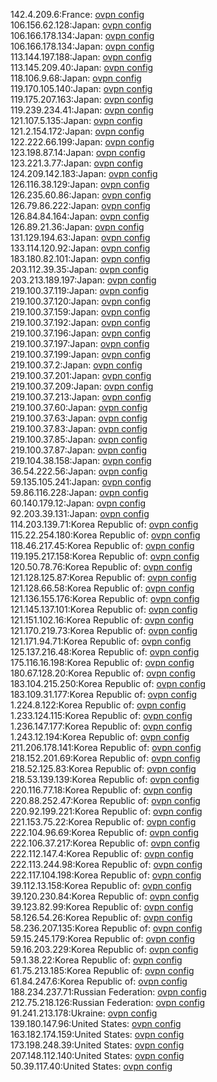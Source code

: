 142.4.209.6:France: [ovpn config](vpn/142_4_209_6.ovpn)  
106.156.62.128:Japan: [ovpn config](vpn/106_156_62_128.ovpn)  
106.166.178.134:Japan: [ovpn config](vpn/106_166_178_134.ovpn)  
106.166.178.134:Japan: [ovpn config](vpn/106_166_178_134.ovpn)  
113.144.197.188:Japan: [ovpn config](vpn/113_144_197_188.ovpn)  
113.145.209.40:Japan: [ovpn config](vpn/113_145_209_40.ovpn)  
118.106.9.68:Japan: [ovpn config](vpn/118_106_9_68.ovpn)  
119.170.105.140:Japan: [ovpn config](vpn/119_170_105_140.ovpn)  
119.175.207.163:Japan: [ovpn config](vpn/119_175_207_163.ovpn)  
119.239.234.41:Japan: [ovpn config](vpn/119_239_234_41.ovpn)  
121.107.5.135:Japan: [ovpn config](vpn/121_107_5_135.ovpn)  
121.2.154.172:Japan: [ovpn config](vpn/121_2_154_172.ovpn)  
122.222.66.199:Japan: [ovpn config](vpn/122_222_66_199.ovpn)  
123.198.87.14:Japan: [ovpn config](vpn/123_198_87_14.ovpn)  
123.221.3.77:Japan: [ovpn config](vpn/123_221_3_77.ovpn)  
124.209.142.183:Japan: [ovpn config](vpn/124_209_142_183.ovpn)  
126.116.38.129:Japan: [ovpn config](vpn/126_116_38_129.ovpn)  
126.235.60.86:Japan: [ovpn config](vpn/126_235_60_86.ovpn)  
126.79.86.222:Japan: [ovpn config](vpn/126_79_86_222.ovpn)  
126.84.84.164:Japan: [ovpn config](vpn/126_84_84_164.ovpn)  
126.89.21.36:Japan: [ovpn config](vpn/126_89_21_36.ovpn)  
131.129.194.63:Japan: [ovpn config](vpn/131_129_194_63.ovpn)  
133.114.120.92:Japan: [ovpn config](vpn/133_114_120_92.ovpn)  
183.180.82.101:Japan: [ovpn config](vpn/183_180_82_101.ovpn)  
203.112.39.35:Japan: [ovpn config](vpn/203_112_39_35.ovpn)  
203.213.189.197:Japan: [ovpn config](vpn/203_213_189_197.ovpn)  
219.100.37.119:Japan: [ovpn config](vpn/219_100_37_119.ovpn)  
219.100.37.120:Japan: [ovpn config](vpn/219_100_37_120.ovpn)  
219.100.37.159:Japan: [ovpn config](vpn/219_100_37_159.ovpn)  
219.100.37.192:Japan: [ovpn config](vpn/219_100_37_192.ovpn)  
219.100.37.196:Japan: [ovpn config](vpn/219_100_37_196.ovpn)  
219.100.37.197:Japan: [ovpn config](vpn/219_100_37_197.ovpn)  
219.100.37.199:Japan: [ovpn config](vpn/219_100_37_199.ovpn)  
219.100.37.2:Japan: [ovpn config](vpn/219_100_37_2.ovpn)  
219.100.37.201:Japan: [ovpn config](vpn/219_100_37_201.ovpn)  
219.100.37.209:Japan: [ovpn config](vpn/219_100_37_209.ovpn)  
219.100.37.213:Japan: [ovpn config](vpn/219_100_37_213.ovpn)  
219.100.37.60:Japan: [ovpn config](vpn/219_100_37_60.ovpn)  
219.100.37.63:Japan: [ovpn config](vpn/219_100_37_63.ovpn)  
219.100.37.83:Japan: [ovpn config](vpn/219_100_37_83.ovpn)  
219.100.37.85:Japan: [ovpn config](vpn/219_100_37_85.ovpn)  
219.100.37.87:Japan: [ovpn config](vpn/219_100_37_87.ovpn)  
219.104.38.158:Japan: [ovpn config](vpn/219_104_38_158.ovpn)  
36.54.222.56:Japan: [ovpn config](vpn/36_54_222_56.ovpn)  
59.135.105.241:Japan: [ovpn config](vpn/59_135_105_241.ovpn)  
59.86.116.228:Japan: [ovpn config](vpn/59_86_116_228.ovpn)  
60.140.179.12:Japan: [ovpn config](vpn/60_140_179_12.ovpn)  
92.203.39.131:Japan: [ovpn config](vpn/92_203_39_131.ovpn)  
114.203.139.71:Korea Republic of: [ovpn config](vpn/114_203_139_71.ovpn)  
115.22.254.180:Korea Republic of: [ovpn config](vpn/115_22_254_180.ovpn)  
118.46.217.45:Korea Republic of: [ovpn config](vpn/118_46_217_45.ovpn)  
119.195.217.158:Korea Republic of: [ovpn config](vpn/119_195_217_158.ovpn)  
120.50.78.76:Korea Republic of: [ovpn config](vpn/120_50_78_76.ovpn)  
121.128.125.87:Korea Republic of: [ovpn config](vpn/121_128_125_87.ovpn)  
121.128.66.58:Korea Republic of: [ovpn config](vpn/121_128_66_58.ovpn)  
121.136.155.176:Korea Republic of: [ovpn config](vpn/121_136_155_176.ovpn)  
121.145.137.101:Korea Republic of: [ovpn config](vpn/121_145_137_101.ovpn)  
121.151.102.16:Korea Republic of: [ovpn config](vpn/121_151_102_16.ovpn)  
121.170.219.73:Korea Republic of: [ovpn config](vpn/121_170_219_73.ovpn)  
121.171.94.71:Korea Republic of: [ovpn config](vpn/121_171_94_71.ovpn)  
125.137.216.48:Korea Republic of: [ovpn config](vpn/125_137_216_48.ovpn)  
175.116.16.198:Korea Republic of: [ovpn config](vpn/175_116_16_198.ovpn)  
180.67.128.20:Korea Republic of: [ovpn config](vpn/180_67_128_20.ovpn)  
183.104.215.250:Korea Republic of: [ovpn config](vpn/183_104_215_250.ovpn)  
183.109.31.177:Korea Republic of: [ovpn config](vpn/183_109_31_177.ovpn)  
1.224.8.122:Korea Republic of: [ovpn config](vpn/1_224_8_122.ovpn)  
1.233.124.115:Korea Republic of: [ovpn config](vpn/1_233_124_115.ovpn)  
1.236.147.177:Korea Republic of: [ovpn config](vpn/1_236_147_177.ovpn)  
1.243.12.194:Korea Republic of: [ovpn config](vpn/1_243_12_194.ovpn)  
211.206.178.141:Korea Republic of: [ovpn config](vpn/211_206_178_141.ovpn)  
218.152.201.69:Korea Republic of: [ovpn config](vpn/218_152_201_69.ovpn)  
218.52.125.83:Korea Republic of: [ovpn config](vpn/218_52_125_83.ovpn)  
218.53.139.139:Korea Republic of: [ovpn config](vpn/218_53_139_139.ovpn)  
220.116.77.18:Korea Republic of: [ovpn config](vpn/220_116_77_18.ovpn)  
220.88.252.47:Korea Republic of: [ovpn config](vpn/220_88_252_47.ovpn)  
220.92.199.221:Korea Republic of: [ovpn config](vpn/220_92_199_221.ovpn)  
221.153.75.22:Korea Republic of: [ovpn config](vpn/221_153_75_22.ovpn)  
222.104.96.69:Korea Republic of: [ovpn config](vpn/222_104_96_69.ovpn)  
222.106.37.217:Korea Republic of: [ovpn config](vpn/222_106_37_217.ovpn)  
222.112.147.4:Korea Republic of: [ovpn config](vpn/222_112_147_4.ovpn)  
222.113.244.98:Korea Republic of: [ovpn config](vpn/222_113_244_98.ovpn)  
222.117.104.198:Korea Republic of: [ovpn config](vpn/222_117_104_198.ovpn)  
39.112.13.158:Korea Republic of: [ovpn config](vpn/39_112_13_158.ovpn)  
39.120.230.84:Korea Republic of: [ovpn config](vpn/39_120_230_84.ovpn)  
39.123.82.99:Korea Republic of: [ovpn config](vpn/39_123_82_99.ovpn)  
58.126.54.26:Korea Republic of: [ovpn config](vpn/58_126_54_26.ovpn)  
58.236.207.135:Korea Republic of: [ovpn config](vpn/58_236_207_135.ovpn)  
59.15.245.179:Korea Republic of: [ovpn config](vpn/59_15_245_179.ovpn)  
59.16.203.229:Korea Republic of: [ovpn config](vpn/59_16_203_229.ovpn)  
59.1.38.22:Korea Republic of: [ovpn config](vpn/59_1_38_22.ovpn)  
61.75.213.185:Korea Republic of: [ovpn config](vpn/61_75_213_185.ovpn)  
61.84.247.6:Korea Republic of: [ovpn config](vpn/61_84_247_6.ovpn)  
188.234.237.71:Russian Federation: [ovpn config](vpn/188_234_237_71.ovpn)  
212.75.218.126:Russian Federation: [ovpn config](vpn/212_75_218_126.ovpn)  
91.241.213.178:Ukraine: [ovpn config](vpn/91_241_213_178.ovpn)  
139.180.147.96:United States: [ovpn config](vpn/139_180_147_96.ovpn)  
163.182.174.159:United States: [ovpn config](vpn/163_182_174_159.ovpn)  
173.198.248.39:United States: [ovpn config](vpn/173_198_248_39.ovpn)  
207.148.112.140:United States: [ovpn config](vpn/207_148_112_140.ovpn)  
50.39.117.40:United States: [ovpn config](vpn/50_39_117_40.ovpn)  
